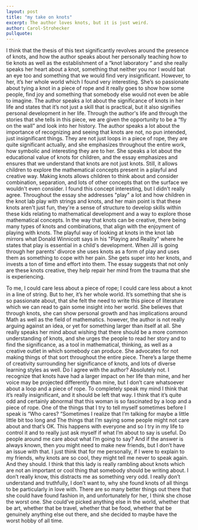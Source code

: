 ```yaml
---
layout: post
title: "my take on knots"
excerpt: The author loves knots, but it is just weird.
author: Carol-Strohecker
pullquote: 
---
```


I think that the thesis of this text significantly revolves around the presence of knots, and how the author speaks about her personally teaching how to tie knots as well as the establishment of a “knot laboratory “ and she really speaks her heart about a knot, something that neither you nor I would bat an eye too and something that we would find very insignificant. However, to her, it’s her whole world which I found very interesting. She’s so passionate about tying a knot in a piece of rope and it really goes to show how some people, find joy and something that somebody else would not even be able to imagine. The author speaks a lot about the significance of knots in her life and states that it’s not just a skill that is practical, but it also signifies personal development in her life. Through the author's life and through the stories that she tells in this piece, we are given the opportunity to be a “fly on the wall” and look into her history. The author speaks a lot about the importance of recognizing and seeing that knots are not, no pun intended, just insignificant things. They are not just loops in a piece of rope, they are quite significant actually, and she emphasizes throughout the entire work, how symbolic and interesting they are to her. She speaks a lot about the educational value of knots for children, and the essay emphasizes and ensures that we understand that knots are not just knots. Still, it allows children to explore the mathematical concepts present in a playful and creative way. Making knots allows children to think about and consider combination, separation, and lots of other concepts that on the surface we wouldn't even consider. I found this concept interesting, but I didn't really agree. Throughout the essay she addresses "play" a lot and how children in the knot lab play with strings and knots, and her main point is that these knots aren't just fun, they're a sense of structure to develop skills within these kids relating to mathematical development and a way to explore those mathematical concepts. In the way that knots can be creative, there being many types of knots and combinations, that align with the enjoyment of playing with knots. The playful way of looking at knots in the knot lab mirrors what Donald Winnicott says in his "Playing and Reality" where he states that play is essential in a child's development. When Jill is going through her parents' divorce she uses knots as a form of play and uses them as something to cope with her pain. She gets super into her knots, and invests a ton of time and effort into them. The essay suggests that not only are these knots creative, they help repair her mind from the trauma that she is experiencing.


To me, I could care less about a piece of rope; I could care less about a knot in a line of string. But to her, it’s her whole world. It’s something that she is so passionate about, that she felt the need to write this piece of literature which we can read to gain some insight into her world. She believes that through knots, she can show personal growth and has implications around Math as well as the field of mathematics. however, the author is not really arguing against an idea, or yet for something larger than itself at all. She really speaks her mind about wishing that there should be a more common understanding of knots, and she urges the people to read her story and to find the significance, as a tool in mathematical, thinking, as well as a creative outlet in which somebody can produce. She advocates for not making things of that sort throughout the entire piece. There’s a large theme of creativity surrounding her significance of knots, and lots of diverse learning styles as well. Do I agree with the author? Absolutely not. I recognize that knots have had a larger impact on her life than mine, and her voice may be projected differently than mine, but I don’t care whatsoever about a loop and a piece of rope. To completely speak my mind I think that it’s really insignificant, and it should be left that way. I think that it’s quite odd and certainly abnormal that this woman is so fascinated by a loop and a piece of rope. One of the things that I try to tell myself sometimes before I speak is “Who cares? “Sometimes I realize that I’m talking for maybe a little little bit too long and The things that I’m saying some people might not care about and that’s OK. This happens with everyone and so I try in my life to control it and to really just ask myself if what I’m about to say is useful. Do people around me care about what I’m going to say? And if the answer is always known, then you might need to make new friends, but I don’t have an issue with that. I just think that for me personally, if I were to explain to my friends, why knots are so cool, they might tell me never to speak again. And they should. I think that this lady is really rambling about knots which are not an important or cool thing that somebody should be writing about. I don’t really know, this distracts me as something very odd. I really don’t understand and truthfully, I don’t want to, why she found knots of all things to be particularly in love with. There are so many better things out there that she could have found fashion in, and unfortunately for her, I think she chose the worst one. She could’ve picked anything else in the world, whether that be art, whether that be travel, whether that be food, whether that be genuinely anything else out there, and she decided to maybe have the worst hobby of all time.
